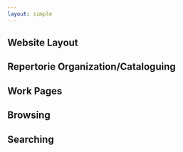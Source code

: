```yaml
---
layout: simple
---
```


## **Website Layout**

## **Repertorie Organization/Cataloguing**

## **Work Pages**

## **Browsing**

## **Searching**

